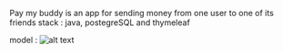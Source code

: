 Pay my buddy is an app for sending money from one user to one of its friends
stack : java, postegreSQL and thymeleaf

model :
![alt text](https://github.com/pe-iung/iung-pierre-edouard-P6-PayMyBuddy-java-/blob/master/Model_Physique_de_données.jpg?raw=true)
